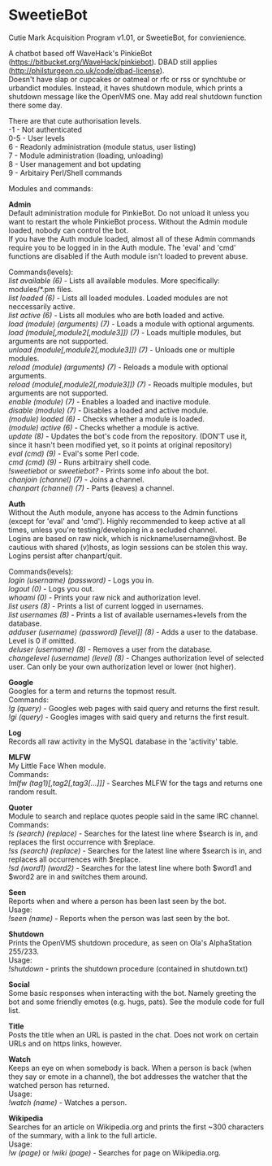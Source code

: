 SweetieBot
==========

Cutie Mark Acquisition Program v1.01, or SweetieBot, for convienience.

A chatbot based off WaveHack's PinkieBot (https://bitbucket.org/WaveHack/pinkiebot). DBAD still applies (http://philsturgeon.co.uk/code/dbad-license).<br>
Doesn't have slap or cupcakes or oatmeal or rfc or rss or synchtube or urbandict modules. Instead, it haves shutdown module, which prints a shutdown message like the OpenVMS one. May add real shutdown function there some day.<br>

There are that cute authorisation levels.<br>
-1 - Not authenticated<br>
0-5 - User levels<br>
6 - Readonly administration (module status, user listing)<br>
7 - Module administration (loading, unloading)<br>
8 - User management and bot updating<br>
9 - Arbitairy Perl/Shell commands<br>

Modules and commands:<br>

**Admin**<br>
Default administration module for PinkieBot. Do not unload it unless you want to restart the whole PinkieBot process. Without the Admin module loaded, nobody can control the bot.<br>
If you have the Auth module loaded, almost all of these Admin commands require you to be logged in in the Auth module. The 'eval' and 'cmd' functions are disabled if the Auth module isn't loaded to prevent abuse.<br>

Commands(levels):<br>
*list available (6)* - Lists all available modules. More specifically: modules/*.pm files.<br>
*list loaded (6)* - Lists all loaded modules. Loaded modules are not neccessarily active.<br>
*list active (6)* - Lists all modules who are both loaded and active.<br>
*load (module) (arguments) (7)* - Loads a module with optional arguments.<br>
*load (module[,module2[,module3]]) (7)* - Loads multiple modules, but arguments are not supported.<br>
*unload (module[,module2[,module3]]) (7)* - Unloads one or multiple modules.<br>
*reload (module) (arguments) (7)* - Reloads a module with optional arguments.<br>
*reload (module[,module2[,module3]]) (7)* - Reoads multiple modules, but arguments are not supported.<br>
*enable (module) (7)* - Enables a loaded and inactive module.<br>
*disable (module) (7)* - Disables a loaded and active module.<br>
*(module) loaded (6)* - Checks whether a module is loaded.<br>
*(module) active (6)* - Checks whether a module is active.<br>
*update (8)* - Updates the bot's code from the repository. (DON'T use it, since it hasn't been modified yet, so it points at original repository)<br>
*eval (cmd) (9)* - Eval's some Perl code.<br>
*cmd (cmd) (9)* - Runs arbitrairy shell code.<br>
*!sweetiebot* or *sweetiebot?* - Prints some info about the bot.<br>
*chanjoin (channel) (7)* - Joins a channel.<br>
*chanpart (channel) (7)* - Parts (leaves) a channel.<br>

**Auth**<br>
Without the Auth module, anyone has access to the Admin functions (except for 'eval' and 'cmd'). Highly recommended to keep active at all times, unless you're testing/developing in a secluded channel.<br>
Logins are based on raw nick, which is nickname!username@vhost. Be cautious with shared (v)hosts, as login sessions can be stolen this way. Logins persist after chanpart/quit.<br>

Commands(levels):<br>
*login (username) (password)* - Logs you in.<br>
*logout (0)* - Logs you out.<br>
*whoami (0)* - Prints your raw nick and authorization level.<br>
*list users (8)* - Prints a list of current logged in usernames.<br>
*list usernames (8)* - Prints a list of available usernames+levels from the database.<br>
*adduser (username) (password) [level]] (8)* - Adds a user to the database. Level is 0 if omitted.<br>
*deluser (username) (8)* - Removes a user from the database.<br>
*changelevel (username) (level) (8)* - Changes authorization level of selected user. Can only be your own authorization level or lower (not higher).<br>

**Google**<br>
Googles for a term and returns the topmost result.<br>
Commands:<br>
*!g (query)* - Googles web pages with said query and returns the first result.<br>
*!gi (query)* - Googles images with said query and returns the first result.<br>

**Log**<br>
Records all raw activity in the MySQL database in the 'activity' table.<br>

**MLFW**<br>
My Little Face When module.<br>
Commands:<br>
*!mlfw (tag1)[,tag2[,tag3[...]]]* - Searches MLFW for the tags and returns one random result.<br>

**Quoter**<br>
Module to search and replace quotes people said in the same IRC channel.<br>
Commands:<br>
*!s (search) (replace)* - Searches for the latest line where $search is in, and replaces the first occurrence with $replace.<br>
*!ss (search) (replace)* - Searches for the latest line where $search is in, and replaces all occurrences with $replace.<br>
*!sd (word1) (word2)* - Searches for the latest line where both $word1 and $word2 are in and switches them around.<br>

**Seen**<br>
Reports when and where a person has been last seen by the bot.<br>
Usage:<br>
*!seen (name)* - Reports when the person was last seen by the bot.<br>

**Shutdown**<br>
Prints the OpenVMS shutdown procedure, as seen on Ola's AlphaStation 255/233.<br>
Usage:<br>
*!shutdown* - prints the shutdown procedure (contained in shutdown.txt)<br>

**Social**<br>
Some basic responses when interacting with the bot. Namely greeting the bot and some friendly emotes (e.g. hugs, pats). See the module code for full list.<br>

**Title**<br>
Posts the title when an URL is pasted in the chat. Does not work on certain URLs and on https links, however.<br>

**Watch**<br>
Keeps an eye on when somebody is back. When a person is back (when they say or emote in a channel), the bot addresses the watcher that the watched person has returned.<br>
Usage:<br>
*!watch (name)* - Watches a person.<br>

**Wikipedia**<br>
Searches for an article on Wikipedia.org and prints the first ~300 characters of the summary, with a link to the full article.<br>
Usage:<br>
*!w (page)* or *!wiki (page)* - Searches for page on Wikipedia.org.